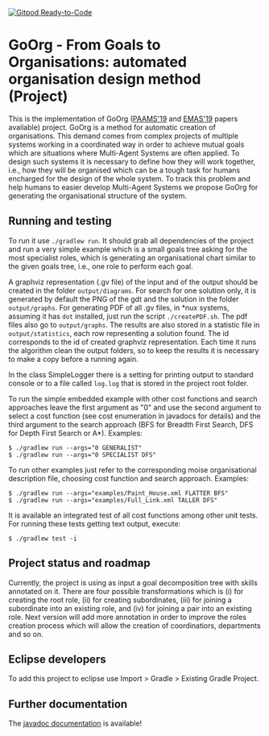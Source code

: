 [![Gitpod Ready-to-Code](https://img.shields.io/badge/Gitpod-Ready--to--Code-blue?logo=gitpod)](https://gitpod.io/#https://github.com/cleberjamaral/autoOrgDesignProject) 

# GoOrg - From Goals to Organisations: automated organisation design method (Project)

This is the implementation of GoOrg ([PAAMS'19](https://link.springer.com/chapter/10.1007/978-3-030-24299-2_28) and [EMAS'19](http://cgi.csc.liv.ac.uk/~lad/emas2019/accepted/EMAS2019_paper_5.pdf) papers available) project. GoOrg is a method for automatic creation of organisations. This demand comes from complex projects of multiple systems working in a coordinated way in order to achieve mutual goals which are situations where Multi-Agent Systems are often applied. To design such systems it is necessary to define how they will work together, i.e., how they will be organised which can be a tough task for humans encharged for the design of the whole system. To track this problem and help humans to easier develop Multi-Agent Systems we propose GoOrg for generating the organisational structure of the system.

## Running and testing

To run it use `./gradlew run`. It should grab all dependencies of the project and run a very simple example which is a small goals tree asking for the most specialist roles, which is generating an organisational chart similar to the given goals tree, i.e., one role to perform each goal.

A graphviz representation (.gv file) of the input and of the output should be created in the folder `output/diagrams`. For search for one solution only, it is generated by default the PNG of the gdt and the solution in the folder `output/graphs`. For generating PDF of all .gv files, in \*nux systems, assuming it has `dot` installed, just run the script `./createPDF.sh`. The pdf files also go to `output/graphs`. The results are also stored in a statistic file in `output/statistics`, each row representing a solution found. The id corresponds to the id of created graphviz representation. Each time it runs the algorithm clean the output folders, so to keep the results it is necessary to make a copy before a running again. 

In the class SimpleLogger there is a setting for printing output to standard console or to a file called `log.log` that is stored in the project root folder.

To run the simple embedded example with other cost functions and search approaches leave the first argument as "0" and use the second argument to select a cost function (see cost enumeration in javadocs for details) and the third argument to the search approach (BFS for Breadth First Search, DFS for Depth First Search or A*). Examples:

```
$ ./gradlew run --args="0 GENERALIST"
$ ./gradlew run --args="0 SPECIALIST DFS"
```

To run other examples just refer to the corresponding moise organisational description file, choosing cost function and search approach. Examples: 

```
$ ./gradlew run --args="examples/Paint_House.xml FLATTER BFS"
$ ./gradlew run --args="examples/Full_Link.xml TALLER DFS"
```

It is available an integrated test of all cost functions among other unit tests. For running these tests getting text output, execute:

```
$ ./gradlew test -i
```

## Project status and roadmap

Currently, the project is using as input a goal decomposition tree with skills annotated on it. There are four possible transformations which is (i) for creating the root role, (ii) for creating subordinates, (iii) for joining a subordinate into an existing role, and (iv) for joining a pair into an existing role. Next version will add more annotation in order to improve the roles creation process which will allow the creation of coordinatiors, departments and so on.

## Eclipse developers
To add this project to eclipse use Import > Gradle > Existing Gradle Project.

## Further documentation

The [javadoc documentation](http://htmlpreview.github.io/?https://github.com/cleberjamaral/autoOrgDesignProject/blob/master/doc/apidoc/overview-tree.html) is available!
